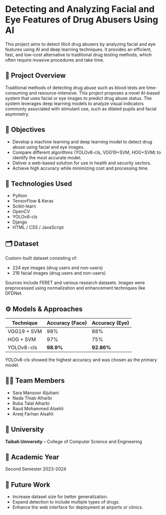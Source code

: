 # Detecting and Analyzing Facial and Eye Features of Drug Abusers Using AI

This project aims to detect illicit drug abusers by analyzing facial and eye features using AI and deep learning techniques. It provides an efficient, fast, and low-cost alternative to traditional drug testing methods, which often require invasive procedures and take time.

## 📌 Project Overview

Traditional methods of detecting drug abuse such as blood tests are time-consuming and resource-intensive. This project proposes a novel AI-based system that uses facial or eye images to predict drug abuse status. The system leverages deep learning models to analyze visual indicators commonly associated with stimulant use, such as dilated pupils and facial asymmetry.

## 🎯 Objectives

- Develop a machine learning and deep learning model to detect drug abuse using facial and eye images.
- Compare different algorithms (YOLOv8-cls, VGG19+SVM, HOG+SVM) to identify the most accurate model.
- Deliver a web-based solution for use in health and security sectors.
- Achieve high accuracy while minimizing cost and processing time.

## 🧪 Technologies Used

- Python
- TensorFlow & Keras
- Scikit-learn
- OpenCV
- YOLOv8-cls
- Django
- HTML / CSS / JavaScript

## 🗂 Dataset

Custom-built dataset consisting of:
- 224 eye images (drug users and non-users)
- 216 facial images (drug users and non-users)

Sources include FERET and various research datasets. Images were preprocessed using normalization and enhancement techniques like DFDNet.

## ⚙️ Models & Approaches

| Technique       | Accuracy (Face) | Accuracy (Eye) |
|----------------|------------------|----------------|
| VGG19 + SVM    | 98%              | 88%            |
| HOG + SVM      | 97%              | 75%            |
| YOLOv8-cls     | **98.9%**        | **92.86%**     |

YOLOv8-cls showed the highest accuracy and was chosen as the primary model.



## 🧑‍💻 Team Members

- Sara Mansoor Aljuhani 
- Nada Thiab Alharbi
- Ruba Talal Alharbi 
- Raud Mohammed Alsehli 
- Areej Farhan Alsahli

## 📍 University

**Taibah University** – College of Computer Science and Engineering

## 📅 Academic Year

Second Semester 2023-2024

## 🔮 Future Work

- Increase dataset size for better generalization.
- Expand detection to include multiple types of drugs.
- Enhance the web interface for deployment at airports or clinics.
